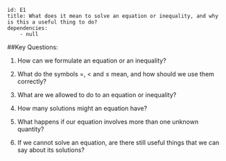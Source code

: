 ````
id: E1
title: What does it mean to solve an equation or inequality, and why is this a useful thing to do?
dependencies:
    - null
````
##Key Questions:

1. How can we formulate an equation or an inequality?

1. What do the symbols $=$, $<$ and $\leq$ mean, and how should we use them correctly?

1. What are we allowed to do to an equation or inequality?

1. How many solutions might an equation have?

1. What happens if our equation involves more than one unknown quantity?

1. If we cannot solve an equation, are there still useful things that we can say about its solutions?

